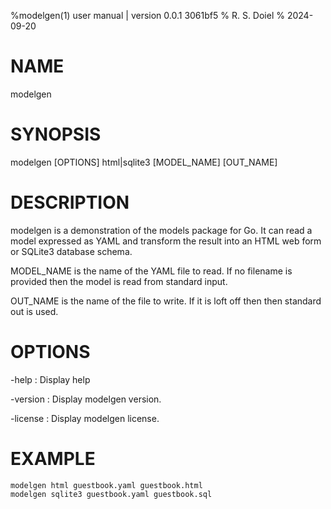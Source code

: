%modelgen(1) user manual | version 0.0.1 3061bf5
% R. S. Doiel
% 2024-09-20

# NAME

modelgen 

# SYNOPSIS

modelgen [OPTIONS] html|sqlite3 [MODEL_NAME] [OUT_NAME]

# DESCRIPTION

modelgen is a demonstration of the models package for Go.  It can read
a model expressed as YAML and transform the result into an HTML web form
or SQLite3 database schema.

MODEL_NAME is the name of the YAML file to read. If no filename is provided
then the model is read from standard input.

OUT_NAME is the name of the file to write. If it is loft off then
then standard out is used.

# OPTIONS

-help
: Display help

-version
: Display modelgen version.

-license
: Display modelgen license.

# EXAMPLE

~~~
modelgen html guestbook.yaml guestbook.html
modelgen sqlite3 guestbook.yaml guestbook.sql
~~~


